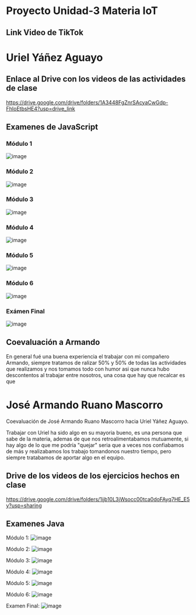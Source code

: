 # Proyecto Unidad-3 Materia IoT

## Link Video de TikTok


# Uriel Yáñez Aguayo
## Enlace al Drive con los videos de las actividades de clase
https://drive.google.com/drive/folders/1A3448FgZnrSAcyaCwGdp-FhIoEtbsHE4?usp=drive_link

## Examenes de JavaScript
### Módulo 1
![image](https://github.com/user-attachments/assets/aa0c9351-1857-41fe-8a76-5415f414373b)

### Módulo 2

![image](https://github.com/user-attachments/assets/06a88cd2-5a29-44c1-84d7-eb1e8444115b)

### Módulo 3

![image](https://github.com/user-attachments/assets/da088160-9880-485a-b6d3-c466911fc47b)

### Módulo 4

![image](https://github.com/user-attachments/assets/20228ea2-9967-40e7-85a6-eda7d1f8d182)

### Módulo 5

![image](https://github.com/user-attachments/assets/16a2d829-164f-47e3-aeb4-4ca189abed7e)

### Módulo 6

![image](https://github.com/user-attachments/assets/80be2a6e-9019-4455-9fc2-1afd45d2a0c7)

### Exámen Final

![image](https://github.com/user-attachments/assets/5bbd32d3-2d1c-48f4-a396-11cd24e88d1f)

## Coevaluación a Armando
En general fué una buena experiencia el trabajar con mi compañero Armando, siempre tratamos de ralizar 50% y 50% de todas las actividades que realizamos y nos tomamos todo con humor asi que nunca hubo descontentos al trabajar entre nosotros, una cosa que hay que recalcar es que



# José Armando Ruano Mascorro

Coevaluación de José Armando Ruano Mascorro hacia Uriel Yáñez Aguayo.

Trabajar con Uriel ha sido algo en su mayoria bueno, es una persona que sabe de la materia, ademas de que nos retroalimentabamos mutuamente, si hay algo de lo que me podría "quejar" seria que a veces nos confiabamos de más y realizabamos los trabajo tomandonos nuestro tiempo, pero siempre tratabamos de aportar algo en el equipo.

## Drive de los videos de los ejercicios hechos en clase

https://drive.google.com/drive/folders/1ijb10L3jWsocc00tca0doFAyq7HE_E5y?usp=sharing 

## Examenes Java

Módulo 1:
![image](https://github.com/user-attachments/assets/69790794-fb05-476b-bd3a-a2ffdcbf5891)

Módulo 2:
![image](https://github.com/user-attachments/assets/5d2cfa1d-76d5-4367-ad4e-7c7daf626b3a)

Módulo 3:
![image](https://github.com/user-attachments/assets/2e8bcc79-d450-4ab2-8764-2d3c96e56706)

Módulo 4:
![image](https://github.com/user-attachments/assets/265af898-ecb9-441a-8e1f-602ef6161f43)

Módulo 5:
![image](https://github.com/user-attachments/assets/1ac722a2-5328-4d6d-9434-501839c2478b)

Módulo 6:
![image](https://github.com/user-attachments/assets/11083ab3-1c83-428a-8fe5-205f606b7e1f)

Examen Final:
![image](https://github.com/user-attachments/assets/321e86d4-8694-4d42-9fbb-ea90f9c62295)



